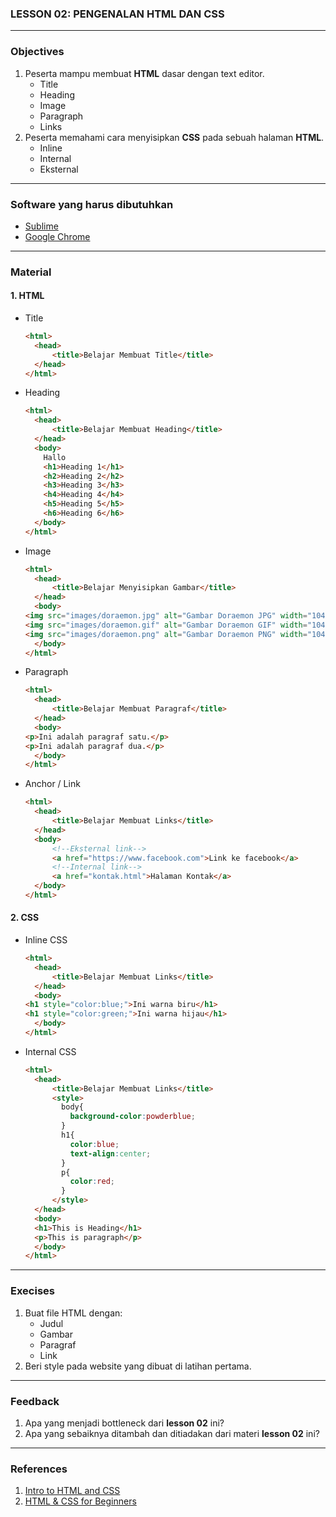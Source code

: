 
### LESSON 02: PENGENALAN HTML DAN CSS

---

### Objectives
1. Peserta mampu membuat **HTML** dasar dengan text editor.
    * Title
    * Heading
    * Image
    * Paragraph
    * Links
2. Peserta memahami cara menyisipkan **CSS** pada sebuah halaman **HTML**.
    * Inline
    * Internal
    * Eksternal

---

### Software yang harus dibutuhkan
  * [Sublime](https://www.sublimetext.com/3)
  * [Google Chrome](https://support.google.com/chrome/answer/95346?co=GENIE.Platform%3DDesktop&hl=id)

---

### Material

#### 1. HTML
* Title
  ```html
  <html>
    <head>
        <title>Belajar Membuat Title</title>
    </head>
  </html>
  ```
* Heading
  ```html
  <html>
    <head>
        <title>Belajar Membuat Heading</title>
    </head>
    <body>
      Hallo
      <h1>Heading 1</h1>
      <h2>Heading 2</h2>
      <h3>Heading 3</h3>
      <h4>Heading 4</h4>
      <h5>Heading 5</h5>
      <h6>Heading 6</h6>
    </body>
  </html>
  ```
* Image
  ```html
  <html>
    <head>
        <title>Belajar Menyisipkan Gambar</title>
    </head>
    <body>
  <img src="images/doraemon.jpg" alt="Gambar Doraemon JPG" width="104" height="142">
  <img src="images/doraemon.gif" alt="Gambar Doraemon GIF" width="104" height="142">
  <img src="images/doraemon.png" alt="Gambar Doraemon PNG" width="104" height="142">
    </body>
  </html>
  ```
* Paragraph
  ```html
  <html>
    <head>
        <title>Belajar Membuat Paragraf</title>
    </head>
    <body>
  <p>Ini adalah paragraf satu.</p>
  <p>Ini adalah paragraf dua.</p>
    </body>
  </html>
  ```
* Anchor / Link
  ```html
  <html>
    <head>
        <title>Belajar Membuat Links</title>
    </head>
    <body>
        <!--Eksternal link-->
        <a href="https://www.facebook.com">Link ke facebook</a>
        <!--Internal link-->
        <a href="kontak.html">Halaman Kontak</a>
    </body>
  </html>
  ```

#### 2. CSS
* Inline CSS
  ```html
  <html>
    <head>
        <title>Belajar Membuat Links</title>
    </head>
    <body>
  <h1 style="color:blue;">Ini warna biru</h1>
  <h1 style="color:green;">Ini warna hijau</h1>
    </body>
  </html>
  ```

* Internal CSS
  ```html
  <html>
    <head>
        <title>Belajar Membuat Links</title>
        <style>
          body{
            background-color:powderblue;
          }
          h1{
            color:blue;
            text-align:center;
          }
          p{
            color:red;
          }
        </style>
    </head>
    <body>
    <h1>This is Heading</h1>
    <p>This is paragraph</p>
    </body>
  </html>
  ```

---

### Execises
1. Buat file HTML dengan:
    * Judul
    * Gambar
    * Paragraf
    * Link
2. Beri style pada website yang dibuat di latihan pertama.

---

### Feedback
1. Apa yang menjadi bottleneck dari **lesson 02** ini?
2. Apa yang sebaiknya ditambah dan ditiadakan dari materi **lesson 02** ini?

---

### References
1. [Intro to HTML and CSS](https://www.udacity.com/course/intro-to-html-and-css--ud304 "Intro to HTML and CSS")
2. [HTML & CSS for Beginners](https://www.codecademy.com/en/tracks/htmlcss "HTML & CSS for Beginners")
